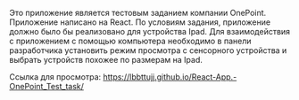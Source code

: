 Это приложение является тестовым заданием компании OnePoint.
Приложение написано на React. 
По условиям задания, приложение должно было бы реализовано для устройства Ipad.
Для взаимодействия с приложением с помощью компьютера необходимо в панели разработчика установить режим просмотра с сенсорного устройства и выбрать устройств похожее по размерам на Ipad.

Ссылка для просмотра: https://lbbttujj.github.io/React-App.-OnePoint_Test_task/
